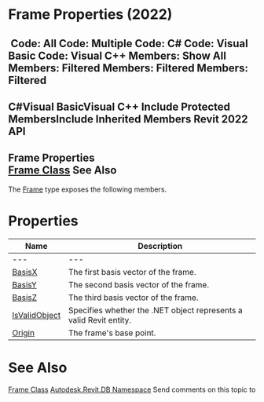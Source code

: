 # Frame Properties (2022)

﻿
 Code: All Code: Multiple Code: C# Code: Visual Basic Code: Visual C++  Members: Show All Members: Filtered Members: Filtered Members: Filtered   
---  
C#Visual BasicVisual C++
Include Protected MembersInclude Inherited Members
Revit 2022 API  
---  
Frame Properties  
[Frame Class](d44b3fd1-34d0-bfd0-55f6-de24235edf2e.md "Frame Class") See Also  
---  
The [Frame](d44b3fd1-34d0-bfd0-55f6-de24235edf2e.md "Frame Class") type exposes the following members.
# Properties
| Name | Description |
| --- | --- |
| --- | --- | --- |
| [BasisX](b28df9ee-1363-aa44-8a8f-db0c631dd797.md "BasisX Property") | The first basis vector of the frame. |
| [BasisY](129f694e-8943-2999-3d2f-25d19a3bb9f2.md "BasisY Property") | The second basis vector of the frame. |
| [BasisZ](b0d0e152-5f46-cbb0-bf2c-8f90b4ef59ee.md "BasisZ Property") | The third basis vector of the frame. |
| [IsValidObject](46ce3715-590e-d9b3-4ad0-a3e739961a66.md "IsValidObject Property") | Specifies whether the .NET object represents a valid Revit entity. |
| [Origin](7899dacb-82bb-f1a6-b2fb-786aa2792f6f.md "Origin Property") | The frame's base point. |

# See Also
[Frame Class](d44b3fd1-34d0-bfd0-55f6-de24235edf2e.md "Frame Class")
[Autodesk.Revit.DB Namespace](87546ba7-461b-c646-cbb1-2cb8f5bff8b2.md "Autodesk.Revit.DB Namespace")
Send comments on this topic to 